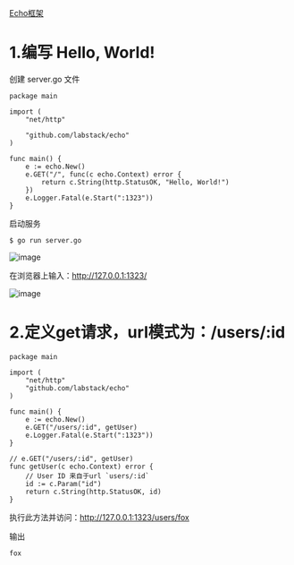 [Echo框架](https://github.com/weilyf2017/Blog/blob/master/Go/GO-echo%E6%A1%86%E6%9E%B6%E6%9C%AC%E5%9C%B0%E5%AE%89%E8%A3%85%E4%BD%BF%E7%94%A8.md)

# 1.编写 Hello, World!

创建 server.go 文件

```
package main

import (
	"net/http"
    
	"github.com/labstack/echo"
)

func main() {
	e := echo.New()
	e.GET("/", func(c echo.Context) error {
		return c.String(http.StatusOK, "Hello, World!")
	})
	e.Logger.Fatal(e.Start(":1323"))
}
```
启动服务

```
$ go run server.go

```

![image](https://img-blog.csdnimg.cn/20190821164530844.png)

在浏览器上输入：http://127.0.0.1:1323/

![image](https://img-blog.csdnimg.cn/20190821164619218.png)


# 2.定义get请求，url模式为：/users/:id

```
package main

import (
	"net/http"
	"github.com/labstack/echo"
)

func main() {
	e := echo.New()
	e.GET("/users/:id", getUser)
	e.Logger.Fatal(e.Start(":1323"))
}

// e.GET("/users/:id", getUser)
func getUser(c echo.Context) error {
	// User ID 来自于url `users/:id`
	id := c.Param("id")
	return c.String(http.StatusOK, id)
}
```

执行此方法并访问：http://127.0.0.1:1323/users/fox

输出
```
fox

```
